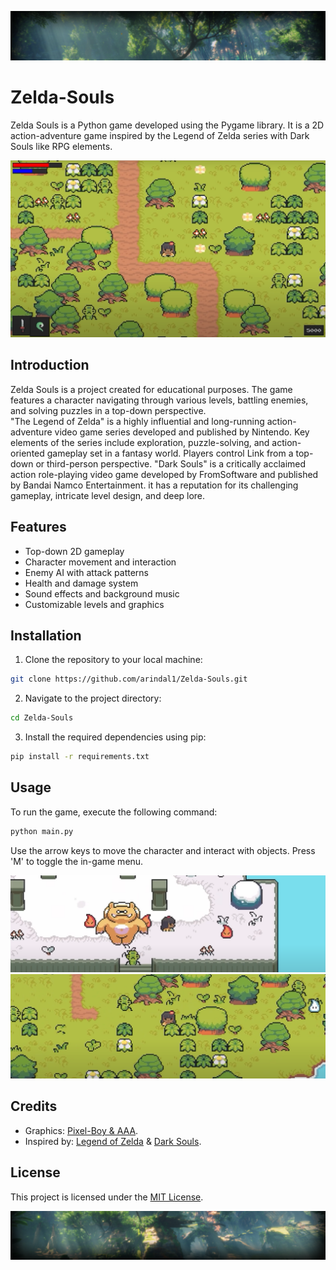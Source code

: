 ![banner1](resources/repo-images/ban1.png)

# Zelda-Souls

Zelda Souls is a Python game developed using the Pygame library. It is a 2D action-adventure game inspired by the Legend of Zelda series with Dark Souls like RPG elements.

![ss1](resources/repo-images/112.png)

## Introduction

Zelda Souls is a project created for educational purposes. The game features a character navigating through various levels, battling enemies, and solving puzzles in a top-down perspective. <br>
"The Legend of Zelda" is a highly influential and long-running action-adventure video game series developed and published by Nintendo. Key elements of the series include exploration, puzzle-solving, and action-oriented gameplay set in a fantasy world. Players control Link from a top-down or third-person perspective. "Dark Souls" is a critically acclaimed action role-playing video game developed by FromSoftware and published by Bandai Namco Entertainment. it has a reputation for its challenging gameplay, intricate level design, and deep lore.

## Features

- Top-down 2D gameplay
- Character movement and interaction
- Enemy AI with attack patterns
- Health and damage system
- Sound effects and background music
- Customizable levels and graphics

## Installation

1. Clone the repository to your local machine:

```bash
git clone https://github.com/arindal1/Zelda-Souls.git
```

2. Navigate to the project directory:

```bash
cd Zelda-Souls
```

3. Install the required dependencies using pip:

```bash
pip install -r requirements.txt
```

## Usage

To run the game, execute the following command:

```bash
python main.py
```

Use the arrow keys to move the character and interact with objects. Press 'M' to toggle the in-game menu.

![ss2](resources/repo-images/113.png)
![ss3](resources/repo-images/114.png)


## Credits

- Graphics: [Pixel-Boy & AAA](https://pixel-boy.itch.io/ninja-adventure-asset-pack).
- Inspired by: [Legend of Zelda](https://en.wikipedia.org/wiki/The_Legend_of_Zelda) & [Dark Souls](https://en.wikipedia.org/wiki/Dark_Souls).

## License

This project is licensed under the [MIT License](LICENSE).

![banner2](resources/repo-images/ban2.png)
